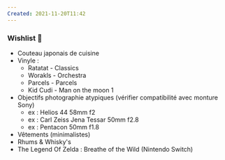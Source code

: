 ```yaml
---
Created: 2021-11-20T11:42
---
```

### Wishlist 🎅
- Couteau japonais de cuisine
- Vinyle :
    - Ratatat - Classics
    - Worakls - Orchestra
    - Parcels - Parcels
    - Kid Cudi - Man on the moon 1
- Objectifs photographie atypiques (vérifier compatibilité avec monture Sony)
    - ex : Helios 44 58mm f2
    - ex : Carl Zeiss Jena Tessar 50mm f2.8
    - ex : Pentacon 50mm f1.8
- Vêtements (minimalistes)
- Rhums & Whisky's
- The Legend Of Zelda : Breathe of the Wild (Nintendo Switch)